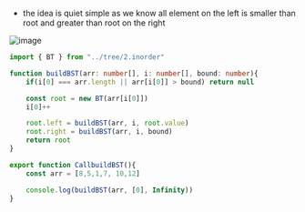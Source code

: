 - the idea is quiet simple as we know all element on the left is smaller than root and greater than root on the right 

![image](https://github.com/user-attachments/assets/0147f6ce-08b8-4989-b169-b02a71f6031f)


```ts
import { BT } from "../tree/2.inorder"

function buildBST(arr: number[], i: number[], bound: number){
    if(i[0] === arr.length || arr[i[0]] > bound) return null

    const root = new BT(arr[i[0]])
    i[0]++

    root.left = buildBST(arr, i, root.value)
    root.right = buildBST(arr, i, bound)
    return root
}

export function CallbuildBST(){
    const arr = [8,5,1,7, 10,12]

    console.log(buildBST(arr, [0], Infinity))
}
```
